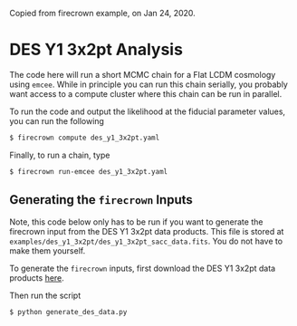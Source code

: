 Copied from firecrown example, on Jan 24, 2020.

# DES Y1 3x2pt Analysis

The code here will run a short MCMC chain for a Flat LCDM cosmology using
`emcee`. While in principle you can run this chain serially, you probably
want access to a compute cluster where this chain can be run in parallel.

To run the code and output the likelihood at the fiducial parameter values,
you can run the following

```bash
$ firecrown compute des_y1_3x2pt.yaml
```

Finally, to run a chain, type

```bash
$ firecrown run-emcee des_y1_3x2pt.yaml
```

## Generating the `firecrown` Inputs

Note, this code below only has to be run if you want to generate the firecrown
input from the DES Y1 3x2pt data products. This file is stored at
`examples/des_y1_3x2pt/des_y1_3x2pt_sacc_data.fits`. You do not have to make
them yourself.

To generate the `firecrown` inputs, first download the DES Y1 3x2pt
data products [here](http://desdr-server.ncsa.illinois.edu/despublic/y1a1_files/chains/2pt_NG_mcal_1110.fits).

Then run the script

```bash
$ python generate_des_data.py
```
